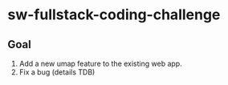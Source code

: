 # sw-fullstack-coding-challenge
## Goal
1. Add a new umap feature to the existing web app. 
2. Fix a bug (details TDB)
